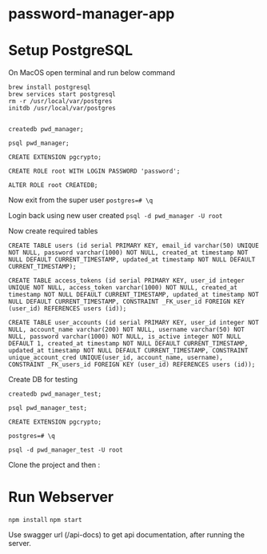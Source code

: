 # password-manager-app


# Setup PostgreSQL

On MacOS open terminal and run below command

```
brew install postgresql
brew services start postgresql
rm -r /usr/local/var/postgres
initdb /usr/local/var/postgres


createdb pwd_manager;

psql pwd_manager;

CREATE EXTENSION pgcrypto;

CREATE ROLE root WITH LOGIN PASSWORD 'password';

ALTER ROLE root CREATEDB;
```

Now exit from the super user
`postgres=# \q`

Login back using new user created
`psql -d pwd_manager -U root`

Now create required tables

```
CREATE TABLE users (id serial PRIMARY KEY, email_id varchar(50) UNIQUE NOT NULL, password varchar(1000) NOT NULL, created_at timestamp NOT NULL DEFAULT CURRENT_TIMESTAMP, updated_at timestamp NOT NULL DEFAULT CURRENT_TIMESTAMP);

CREATE TABLE access_tokens (id serial PRIMARY KEY, user_id integer UNIQUE NOT NULL, access_token varchar(1000) NOT NULL, created_at timestamp NOT NULL DEFAULT CURRENT_TIMESTAMP, updated_at timestamp NOT NULL DEFAULT CURRENT_TIMESTAMP, CONSTRAINT _FK_user_id FOREIGN KEY (user_id) REFERENCES users (id));

CREATE TABLE user_accounts (id serial PRIMARY KEY, user_id integer NOT NULL, account_name varchar(200) NOT NULL, username varchar(50) NOT NULL, password varchar(1000) NOT NULL, is_active integer NOT NULL DEFAULT 1, created_at timestamp NOT NULL DEFAULT CURRENT_TIMESTAMP, updated_at timestamp NOT NULL DEFAULT CURRENT_TIMESTAMP, CONSTRAINT unique_account_cred UNIQUE(user_id, account_name, username), CONSTRAINT _FK_users_id FOREIGN KEY (user_id) REFERENCES users (id));
```

Create DB for testing
```
createdb pwd_manager_test;

psql pwd_manager_test;

CREATE EXTENSION pgcrypto;

postgres=# \q

psql -d pwd_manager_test -U root
```

Clone the project and then : 

# Run Webserver

`npm install`
`npm start`

Use swagger url (/api-docs) to get api documentation, after running the server.